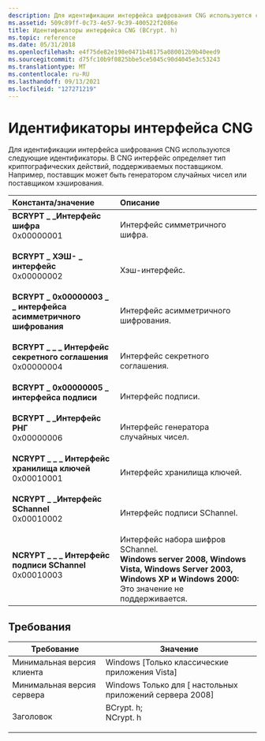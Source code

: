 ```yaml
---
description: Для идентификации интерфейса шифрования CNG используются следующие идентификаторы.
ms.assetid: 509c89ff-0c73-4e57-9c39-400522f2086e
title: Идентификаторы интерфейса CNG (BCrypt. h)
ms.topic: reference
ms.date: 05/31/2018
ms.openlocfilehash: e4f75de82e198e0471b48175a080012b9b40eed9
ms.sourcegitcommit: d75fc10b9f0825bbe5ce5045c90d4045e3c53243
ms.translationtype: MT
ms.contentlocale: ru-RU
ms.lasthandoff: 09/13/2021
ms.locfileid: "127271219"
---
```

# <a name="cng-interface-identifiers"></a>Идентификаторы интерфейса CNG

Для идентификации интерфейса шифрования CNG используются следующие идентификаторы. В CNG интерфейс определяет тип криптографических действий, поддерживаемых поставщиком. Например, поставщик может быть генератором случайных чисел или поставщиком хэширования.



| Константа/значение                                                                                                                                                                                                                                                                                             | Описание                                                                                                                                                                       |
|:-----------------------------------------------------------------------------------------------------------------------------------------------------------------------------------------------------------------------------------------------------------------------------------------------------------|:----------------------------------------------------------------------------------------------------------------------------------------------------------------------------------|
| <span id="BCRYPT_CIPHER_INTERFACE"></span><span id="bcrypt_cipher_interface"></span><dl> <dt>**BCRYPT \_ \_Интерфейс шифра**</dt> <dt>0x00000001</dt> </dl>                                               | Интерфейс симметричного шифра.<br/>                                                                                                                                        |
| <span id="BCRYPT_HASH_INTERFACE"></span><span id="bcrypt_hash_interface"></span><dl> <dt>**BCRYPT \_ ХЭШ- \_ интерфейс**</dt> <dt>0x00000002</dt> </dl>                                                     | Хэш-интерфейс.<br/>                                                                                                                                                    |
| <span id="BCRYPT_ASYMMETRIC_ENCRYPTION_INTERFACE"></span><span id="bcrypt_asymmetric_encryption_interface"></span><dl> <dt>**BCRYPT \_ 0x00000003 \_ \_ интерфейса асимметричного шифрования**</dt> <dt></dt> </dl> | Интерфейс асимметричного шифрования.<br/>                                                                                                                                   |
| <span id="BCRYPT_SECRET_AGREEMENT_INTERFACE"></span><span id="bcrypt_secret_agreement_interface"></span><dl> <dt>**BCRYPT \_ \_ \_ Интерфейс секретного соглашения**</dt> <dt>0x00000004</dt> </dl>                | Интерфейс секретного соглашения.<br/>                                                                                                                                        |
| <span id="BCRYPT_SIGNATURE_INTERFACE"></span><span id="bcrypt_signature_interface"></span><dl> <dt>**BCRYPT \_ 0x00000005 \_ интерфейса подписи**</dt> <dt></dt> </dl>                                      | Интерфейс подписи.<br/>                                                                                                                                               |
| <span id="BCRYPT_RNG_INTERFACE"></span><span id="bcrypt_rng_interface"></span><dl> <dt>**BCRYPT \_ \_Интерфейс РНГ**</dt> <dt>0x00000006</dt> </dl>                                                        | Интерфейс генератора случайных чисел.<br/>                                                                                                                                 |
| <span id="NCRYPT_KEY_STORAGE_INTERFACE"></span><span id="ncrypt_key_storage_interface"></span><dl> <dt>**NCRYPT \_ \_ \_ Интерфейс хранилища ключей**</dt> <dt>0x00010001</dt> </dl>                               | Интерфейс хранилища ключей.<br/>                                                                                                                                             |
| <span id="NCRYPT_SCHANNEL_INTERFACE"></span><span id="ncrypt_schannel_interface"></span><dl> <dt>**NCRYPT \_ \_Интерфейс SChannel**</dt> <dt>0x00010002</dt> </dl>                                         | Интерфейс подписи SChannel.<br/>                                                                                                                                      |
| <span id="NCRYPT_SCHANNEL_SIGNATURE_INTERFACE"></span><span id="ncrypt_schannel_signature_interface"></span><dl> <dt>**NCRYPT \_ \_ \_ Интерфейс подписи SChannel**</dt> <dt>0x00010003</dt> </dl>          | Интерфейс набора шифров SChannel.<br/> **Windows server 2008, Windows Vista, Windows Server 2003, Windows XP и Windows 2000:** Это значение не поддерживается.<br/> |



## <a name="requirements"></a>Требования



| Требование | Значение |
|-------------------------------------|-----------------------------------------------------------------------------------------------------------------------------------------------------|
| Минимальная версия клиента<br/> | Windows \[Только классические приложения Vista\]<br/>                                                                                                      |
| Минимальная версия сервера<br/> | Windows Только для \[ настольных приложений сервера 2008\]<br/>                                                                                                |
| Заголовок<br/>                   | <dl> <dt>BCrypt. h; </dt> <dt>NCrypt. h</dt> </dl> |



 

 




